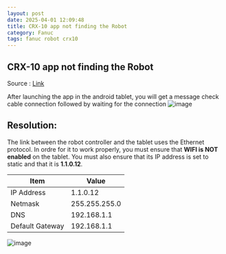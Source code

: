 ```yaml
---
layout: post
date: 2025-04-01 12:09:48
title: CRX-10 app not finding the Robot
category: Fanuc
tags: fanuc robot crx10
---
```


## CRX-10 app not finding the Robot

Source : [Link](https://forum.diy-robotics.com/hc/en-us/community/posts/5133745297300-CRX-10-app-not-finding-the-Robot)

After launching the app in the android tablet, you will get a message check cable connection followed by waiting for the connection
![image](https://github.com/user-attachments/assets/b6cc32f2-9409-4980-8d69-bc54144119e0)


## Resolution:

The link between the robot controller and the tablet uses the Ethernet protocol.
In ordre for it to work properly, you must ensure that **WIFI is NOT enabled** on the tablet. 
You must also ensure that its IP address is set to static and that it is **1.1.0.12**.

|  Item 	| Value  	| 
|---	|---	|
| IP Address  	|  1.1.0.12 	|
|  Netmask 	|   255.255.255.0	|
|  DNS 	|  192.168.1.1 	|
|   Default Gateway	|   192.168.1.1	|

![image](https://github.com/user-attachments/assets/f446c30a-b3d9-4a5f-8e72-816eff4079ce)
